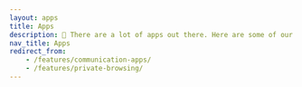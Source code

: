 ```yaml
---
layout: apps
title: Apps
description: 📱 There are a lot of apps out there. Here are some of our favorites.
nav_title: Apps
redirect_from:
    - /features/communication-apps/
    - /features/private-browsing/
---
```

